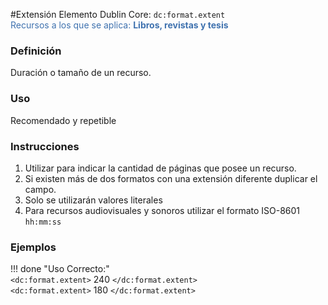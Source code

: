 #Extensión
Elemento Dublin Core: `dc:format.extent`  
<span style="color:#3F72AF">Recursos a los que se aplica: __Libros, revistas y tesis__ </span>

### __Definición__
Duración o tamaño de un recurso.

### __Uso__
Recomendado y repetible  

### __Instrucciones__  
1. Utilizar para indicar la cantidad de páginas que posee un recurso.
2. Si existen más de dos formatos con una extensión diferente duplicar el campo.
3. Solo se utilizarán valores literales
4. Para recursos audiovisuales y sonoros utilizar el formato ISO-8601 `hh:mm:ss` 

### __Ejemplos__

!!! done "Uso Correcto:"  
    `<dc:format.extent>` 240 `</dc:format.extent>`  
    `<dc:format.extent>` 180 `</dc:format.extent>`

